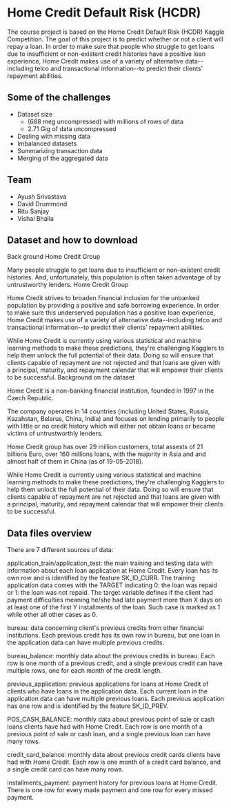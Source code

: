 # Home Credit Default Risk (HCDR)

The course project is based on the Home Credit Default Risk (HCDR) Kaggle Competition. The goal of this project is to predict whether or not a client will repay a loan. In order to make sure that people who struggle to get loans due to insufficient or non-existent credit histories have a positive loan experience, Home Credit makes use of a variety of alternative data--including telco and transactional information--to predict their clients' repayment abilities.

## Some of the challenges

-    Dataset size
      -  (688 meg uncompressed) with millions of rows of data
      -  2.71 Gig of data uncompressed
-    Dealing with missing data
-    Imbalanced datasets
-    Summarizing transaction data
-    Merging of the aggregated data

## Team

-    Ayush Srivastava
-    David Drummond
-    Ritu Sanjay
-    Vishal Bhalla

## Dataset and how to download
Back ground Home Credit Group

Many people struggle to get loans due to insufficient or non-existent credit histories. And, unfortunately, this population is often taken advantage of by untrustworthy lenders.
Home Credit Group

Home Credit strives to broaden financial inclusion for the unbanked population by providing a positive and safe borrowing experience. In order to make sure this underserved population has a positive loan experience, Home Credit makes use of a variety of alternative data--including telco and transactional information--to predict their clients' repayment abilities.

While Home Credit is currently using various statistical and machine learning methods to make these predictions, they're challenging Kagglers to help them unlock the full potential of their data. Doing so will ensure that clients capable of repayment are not rejected and that loans are given with a principal, maturity, and repayment calendar that will empower their clients to be successful.
Background on the dataset

Home Credit is a non-banking financial institution, founded in 1997 in the Czech Republic.

The company operates in 14 countries (including United States, Russia, Kazahstan, Belarus, China, India) and focuses on lending primarily to people with little or no credit history which will either not obtain loans or became victims of untrustworthly lenders.

Home Credit group has over 29 million customers, total assests of 21 billions Euro, over 160 millions loans, with the majority in Asia and and almost half of them in China (as of 19-05-2018).

While Home Credit is currently using various statistical and machine learning methods to make these predictions, they're challenging Kagglers to help them unlock the full potential of their data. Doing so will ensure that clients capable of repayment are not rejected and that loans are given with a principal, maturity, and repayment calendar that will empower their clients to be successful.
## Data files overview

There are 7 different sources of data:

application_train/application_test: the main training and testing data with information about each loan application at Home Credit. Every loan has its own row and is identified by the feature SK_ID_CURR. The training application data comes with the TARGET indicating 0: the loan was repaid or 1: the loan was not repaid. The target variable defines if the client had payment difficulties meaning he/she had late payment more than X days on at least one of the first Y installments of the loan. Such case is marked as 1 while other all other cases as 0.

bureau: data concerning client's previous credits from other financial institutions. Each previous credit has its own row in bureau, but one loan in the application data can have multiple previous credits.

bureau_balance: monthly data about the previous credits in bureau. Each row is one month of a previous credit, and a single previous credit can have multiple rows, one for each month of the credit length.

previous_application: previous applications for loans at Home Credit of clients who have loans in the application data. Each current loan in the application data can have multiple previous loans. Each previous application has one row and is identified by the feature SK_ID_PREV.

POS_CASH_BALANCE: monthly data about previous point of sale or cash loans clients have had with Home Credit. Each row is one month of a previous point of sale or cash loan, and a single previous loan can have many rows.

credit_card_balance: monthly data about previous credit cards clients have had with Home Credit. Each row is one month of a credit card balance, and a single credit card can have many rows.

installments_payment: payment history for previous loans at Home Credit. There is one row for every made payment and one row for every missed payment.

